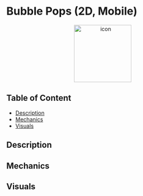# Bubble Pops (2D, Mobile)
<p align="center"><img src="https://i.imgur.com/xG6zOhS.png" width="150" title="icon"></p>

## Table of Content
- [Description](#description)
- [Mechanics](#mechanics)
- [Visuals](#visuals)

## Description

## Mechanics

## Visuals
